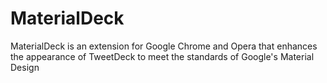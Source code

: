 # MaterialDeck
MaterialDeck is an extension for Google Chrome and Opera that enhances the appearance of TweetDeck to meet the standards of Google's Material Design
